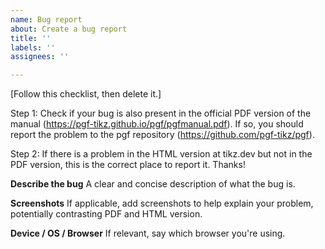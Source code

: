 ```yaml
---
name: Bug report
about: Create a bug report
title: ''
labels: ''
assignees: ''

---
```


[Follow this checklist, then delete it.]

Step 1: Check if your bug is also present in the official PDF version of the manual (https://pgf-tikz.github.io/pgf/pgfmanual.pdf). If so, you should report the problem to the pgf repository (https://github.com/pgf-tikz/pgf).

Step 2: If there is a problem in the HTML version at tikz.dev but not in the PDF version, this is the correct place to report it. Thanks!

**Describe the bug**
A clear and concise description of what the bug is.

**Screenshots**
If applicable, add screenshots to help explain your problem, potentially contrasting PDF and HTML version.

**Device / OS / Browser**
If relevant, say which browser you're using.
